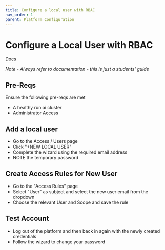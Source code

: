 ```yaml
---
title: Configure a local user with RBAC
nav_order: 1
parent: Platform Configuration
---
```


# Configure a Local User with RBAC

<span class="fs-3">
  <a href="https://docs.run.ai/latest/admin/authentication/authentication-overview/?h=rbac#role-based-access-control-rbac-in-runai" class="btn" target="_blank" rel="noopener">Docs</a>
</span>

*Note - Always refer to documentation - this is just a students' guide*

## Pre-Reqs

Ensure the following pre-reqs are met

- A healthy run:ai cluster
- Administrator Access

## Add a local user

- Go to the Access / Users page
- Click "+NEW LOCAL USER"
- Complete the wizard using the required email address
- NOTE the temporary password

## Create Access Rules for New User

- Go to the "Access Rules" page
- Select "User" as subject and select the new user email from the dropdown
- Choose the relevant User and Scope and save the rule

## Test Account

- Log out of the platform and then back in again with the newly created credentials
- Follow the wizard to change your password
